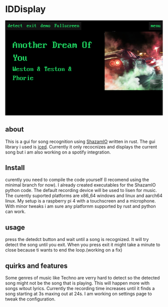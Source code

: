 # IDDisplay
![screenshot](Screenshot.png)
## about

This is a gui for song recognition using [ShazamIO](https://github.com/shazamio/ShazamIO) written in rust. The gui library i used is [iced](https://github.com/iced-rs/iced/tree/master).
 Currently it only recocnizes and displays the current song but i am also working on a spotify integration.

## Install

curently you need to compile the code yourself (I recomend using the minimal branch for now). I already created executables for the ShazamIO python code. The default recording device will be used to lisen for music.
The curently suported platforms are x86_64 windows and linux and aarch64 linux. My setup is a raspberry pi 4 with a touchscreen and a microphone.
With minor tweaks i am sure any platfornm supported by rust and python can work.

## usage

press the detedct button and wait until a song is recognized. It will try detect the song until you exit. When you press exit it might take a minute to close because ti wants to end the loop.(working on a fix)

## quirks and features

Some genres of music like Techno are verry hard to detect so the detected song might not be the song that is playing. This will happen more with songs witout lyrics.
Currently the recording time increases until it finds a song starting at 3s maxing out at 24s. I am working on settings page to tweak the configuration.